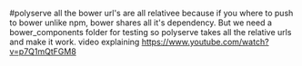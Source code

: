 #polyserve
all the bower url's are all relativee because if you where to push to bower unlike npm, bower shares all it's dependency.
But we need a bower_components folder for testing so polyserve takes all the relative urls and make it work.
video explaining
https://www.youtube.com/watch?v=p7Q1mQtFGM8